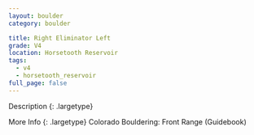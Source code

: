 ```yaml
---
layout: boulder
category: boulder

title: Right Eliminator Left
grade: V4
location: Horsetooth Reservoir
tags:
  - v4
  - horsetooth_reservoir
full_page: false
---
```


Description
{: .largetype}


More Info
{: .largetype}
Colorado Bouldering: Front Range (Guidebook)
